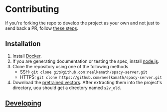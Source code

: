 # Contributing

If you're forking the repo to develop the project as your own and not just to send back a PR, follow [these steps](fork.md).

## Installation

1. Install [Docker](https://hub.docker.com/search/?type=edition&offering=community).
1. If you are generating documentation or testing the spec, install [node.js](https://nodejs.org/en/download/).
1. Clone the repository using one of the following methods.
    - SSH: `git clone git@github.com:neelkamath/spacy-server.git`
    - HTTPS: `git clone https://github.com/neelkamath/spacy-server.git`
1. Download the [pretrained vectors](https://github.com/explosion/sense2vec/releases/download/v1.0.0/s2v_reddit_2015_md.tar.gz). After extracting them into the project's directory, uou should get a directory named `s2v_old`.

## [Developing](developing.md)